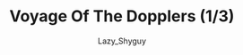 ---
media: "images/rounds/round_4_2/doppler_radars_1.png"
media_type: image
title: Voyage Of The Dopplers (1/3)
author: [Lazy_Shyguy]
desc: An expedition team sets out with a collection of doppler radars, self powered radars used to expand terrestrial map coverage.
---